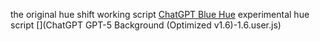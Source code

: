 the original hue shift working script
[ChatGPT Blue Hue](ChatGPT_GPT-5_Announcement_Background_(Hue-Shift-Edition)-1.3.user.js)
experimental hue script
[](ChatGPT GPT-5 Background (Optimized v1.6)-1.6.user.js)